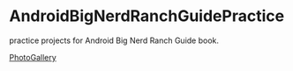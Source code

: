 # AndroidBigNerdRanchGuidePractice

practice projects for Android Big Nerd Ranch Guide book.

[PhotoGallery](https://github.com/lukesterlee/PhotoGallery)

